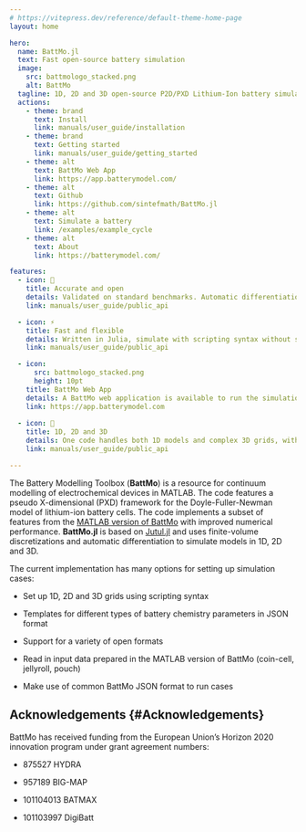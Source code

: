 ```yaml
---
# https://vitepress.dev/reference/default-theme-home-page
layout: home

hero:
  name: BattMo.jl
  text: Fast open-source battery simulation
  image:
    src: battmologo_stacked.png
    alt: BattMo
  tagline: 1D, 2D and 3D open-source P2D/PXD Lithium-Ion battery simulation
  actions:
    - theme: brand
      text: Install
      link: manuals/user_guide/installation
    - theme: brand
      text: Getting started
      link: manuals/user_guide/getting_started
    - theme: alt
      text: BattMo Web App
      link: https://app.batterymodel.com/
    - theme: alt
      text: Github
      link: https://github.com/sintefmath/BattMo.jl
    - theme: alt
      text: Simulate a battery
      link: /examples/example_cycle
    - theme: alt
      text: About
      link: https://batterymodel.com/

features:
  - icon: 🔋
    title: Accurate and open
    details: Validated on standard benchmarks. Automatic differentiation and Julia syntax means that the code is easy to read and edit. Based on proven computational core for other multiphysics domains.
    link: manuals/user_guide/public_api

  - icon: ⚡
    title: Fast and flexible
    details: Written in Julia, simulate with scripting syntax without sacrificing performance. Extensible with new features.
    link: manuals/user_guide/public_api

  - icon:
      src: battmologo_stacked.png
      height: 10pt
    title: BattMo Web App
    details: A BattMo web application is available to run the simulation online without any further installation steps.
    link: https://app.batterymodel.com
    
  - icon: 🧱
    title: 1D, 2D and 3D
    details: One code handles both 1D models and complex 3D grids, with support for high-performance linear solvers for bigger models.
    link: manuals/user_guide/public_api

---
```



The Battery Modelling Toolbox (**BattMo**) is a resource for continuum modelling of electrochemical devices in MATLAB. The code features a pseudo X-dimensional (PXD) framework for the Doyle-Fuller-Newman model of lithium-ion battery cells. The code implements a subset of features from the [MATLAB version of BattMo](https://github.com/BattMoTeam/BattMo) with improved numerical performance. **BattMo.jl** is based on [Jutul.jl](https://github.com/sintefmath/Jutul.jl) and uses finite-volume discretizations and automatic differentiation to simulate models in 1D, 2D and 3D.

The current implementation has many options for setting up simulation cases:
- Set up 1D, 2D and 3D grids using scripting syntax
  
- Templates for different types of battery chemistry parameters in JSON format
  
- Support for a variety of open formats
  
- Read in input data prepared in the MATLAB version of BattMo (coin-cell, jellyroll, pouch)
  
- Make use of common BattMo JSON format to run cases
  

## Acknowledgements {#Acknowledgements}

BattMo has received funding from the European Union’s Horizon 2020 innovation program under grant agreement numbers:
- 875527 HYDRA
  
- 957189 BIG-MAP
  
- 101104013 BATMAX
  
- 101103997 DigiBatt
  
